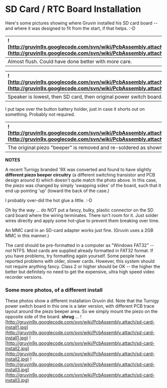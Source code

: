 # SD Card / RTC Board Installation #

Here's some pictures showing where Gruvin installed his SD card board -- and where it was designed to fit from the start, if that helps. :-D

| ![http://gruvin9x.googlecode.com/svn/wiki/PcbAssembly.attach/sdcard_inst1.jpg](http://gruvin9x.googlecode.com/svn/wiki/PcbAssembly.attach/sdcard_inst1.jpg) |
|:------------------------------------------------------------------------------------------------------------------------------------------------------------|
| Almost flush. Could have done better with more care.                                                                                                        |

| ![http://gruvin9x.googlecode.com/svn/wiki/PcbAssembly.attach/sdcard_inst2.jpg](http://gruvin9x.googlecode.com/svn/wiki/PcbAssembly.attach/sdcard_inst2.jpg) |
|:------------------------------------------------------------------------------------------------------------------------------------------------------------|
| Speaker is lowest, then SD card, then original power switch board.                                                                                          |

I put tape over the button battery holder, just in case it
shorts out on something. Probably not required.

| ![http://gruvin9x.googlecode.com/svn/wiki/PcbAssembly.attach/sdcard_inst3.jpg](http://gruvin9x.googlecode.com/svn/wiki/PcbAssembly.attach/sdcard_inst3.jpg) |
|:------------------------------------------------------------------------------------------------------------------------------------------------------------|
| The original piezo "beeper" is removed and re-soldered as shown, to make room.                                                                              |

**NOTES**

A recent Turnigy branded '9X was converted and found to have slightly **different piezo beeper circuitry** (a different switching transistor and PCB design around it) which doesn't quite match the photo above. In this case, the piezo was changed by simply 'swapping sides' of the board, such that it end up pointing 'up' (toward the back of the case.)

I probably over-did the hot glue a little. :-D

Oh by the way ... do NOT put a fancy, bulky, plastic connector on the SD card board where the wiring terminates. There isn't room for it. Just solder wires directly and apply some hot-glue to prevent them breaking over time.

An MMC card in an SD-card adapter works just fine. (Gruvin uses a 2GB MMC in this manner.)

The card should be pre-formatted in a computer as "Windows FAT32" -- _not_ NTFS. Most cards are supplied already formatted in FAT32 format. If you have problems, try formatting again yourself. Some people have reported problems with older, slower cards. However, this system should not require anything fancy. Class 2 or higher should be OK -- the higher the better but definitely no need to get the expensive, ultra high speed video recorder versions.

### Some more photos, of a different install ###

These photos show a different installation Gruvin did. Note that the Turnigy power switch board in this one is a later version, with different PCB trace layout around the piezo beeper area. So we simply mount the piezo on the opposite side of the board. **shrug** ...
![http://gruvin9x.googlecode.com/svn/wiki/PcbAssembly.attach/sd-card-install1.jpg](http://gruvin9x.googlecode.com/svn/wiki/PcbAssembly.attach/sd-card-install1.jpg)
![http://gruvin9x.googlecode.com/svn/wiki/PcbAssembly.attach/sd-card-install2.jpg](http://gruvin9x.googlecode.com/svn/wiki/PcbAssembly.attach/sd-card-install2.jpg)
![http://gruvin9x.googlecode.com/svn/wiki/PcbAssembly.attach/sd-card-install3.jpg](http://gruvin9x.googlecode.com/svn/wiki/PcbAssembly.attach/sd-card-install3.jpg)